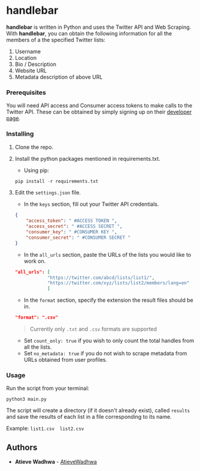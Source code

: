 # handlebar

**handlebar** is written in Python and uses the Twitter API and Web Scraping. With **handlebar**, you can obtain the following information for all the members of a the specified Twitter lists:

1. Username
2. Location
3. Bio / Description
4. Website URL
5. Metadata description of above URL

### Prerequisites

You will need API access and Consumer access tokens to make calls to the Twitter API.
These can be obtained by simply signing up on their [developer page](https://developer.twitter.com/en/apply-for-access "Twitter Developer API").

### Installing

1. Clone the repo.

2. Install the python packages mentioned in requirements.txt.

    * Using pip:

    ```python
    pip install -r requirements.txt
    ```

3. Edit the ```settings.json``` file.

    * In the ```keys``` section, fill out your Twitter API credentials.

    ```json
    {
        "access_token": " #ACCESS TOKEN ",
        "access_secret": " #ACCESS SECRET ",
        "consumer_key": " #CONSUMER KEY ",
        "consumer_secret": " #CONSUMER SECRET "
    }
    ```

    * In the ```all_urls``` section, paste the URLs of the lists you would like to work on.

    ```json
    "all_urls": [
                "https://twitter.com/abcd/lists/list1/",                #Example list
                "https://twitter.com/xyz/lists/list2/members/lang=en"   #Example list
                ]
    ```

    * In the ```format``` section, specify the extension the result files should be in.

    ```json
    "format": ".csv"
    ```

    > Currently only ```.txt``` and ```.csv``` formats are supported

    * Set ```count_only: true``` if you wish to only count the total handles from all the lists.
    * Set ```no_metadata: true``` if you do not wish to scrape metadata from URLs obtained from user profiles.

### Usage

Run the script from your terminal:

```python3 main.py```

The script will create a directory (if it doesn't already exist), called ```results``` and save the results of each list in a file corresponding to its name.

Example:
```list1.csv  list2.csv```

## Authors

* **Atieve Wadhwa** -  [AtieveWadhwa](https://github.com/AtieveWadhwa)
